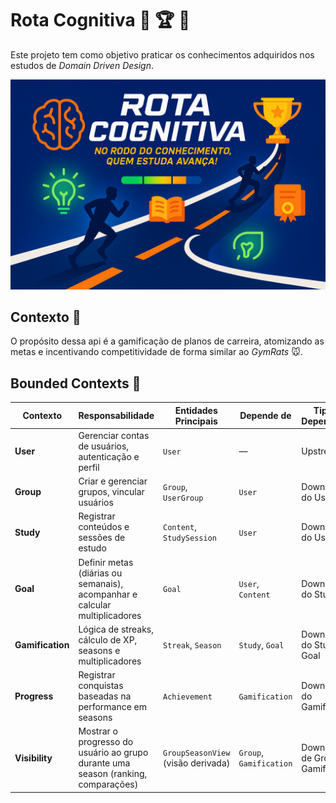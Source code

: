 
# Rota Cognitiva :brain: :trophy: :checkered_flag:
Este projeto tem como objetivo praticar os conhecimentos adquiridos nos estudos de *Domain Driven Design*. 

![Rota Cognitiva](extras/image.png)

## Contexto :memo:
O propósito dessa api é a gamificação de planos de carreira, atomizando as metas e incentivando competitividade de forma similar ao *GymRats* 🐭.

## Bounded Contexts :dart:

| **Contexto**     | **Responsabilidade**                                                              | **Entidades Principais**           | **Depende de**          | **Tipo de Dependência**            |
| ---------------- | --------------------------------------------------------------------------------- | ---------------------------------- | ----------------------- | ---------------------------------- |
| **User**         | Gerenciar contas de usuários, autenticação e perfil                               | `User`                             | —                       | Upstream                           |
| **Group**        | Criar e gerenciar grupos, vincular usuários                                       | `Group`, `UserGroup`               | `User`                  | Downstream do User                 |
| **Study**        | Registrar conteúdos e sessões de estudo                                           | `Content`, `StudySession`          | `User`                  | Downstream do User                 |
| **Goal**         | Definir metas (diárias ou semanais), acompanhar e calcular multiplicadores        | `Goal`                             | `User`, `Content`       | Downstream do Study                |
| **Gamification** | Lógica de streaks, cálculo de XP, seasons e multiplicadores                       | `Streak`, `Season`                 | `Study`, `Goal`         | Downstream do Study e Goal         |
| **Progress**     | Registrar conquistas baseadas na performance em seasons                           | `Achievement`                      | `Gamification`          | Downstream do Gamification         |
| **Visibility**   | Mostrar o progresso do usuário ao grupo durante uma season (ranking, comparações) | `GroupSeasonView` (visão derivada) | `Group`, `Gamification` | Downstream de Group e Gamification |



